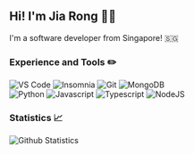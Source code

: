 ## Hi! I'm Jia Rong 👋🏻

I'm a software developer from Singapore! 🇸🇬

### Experience and Tools ✏️
![VS Code](https://img.shields.io/badge/VS%20Code-007acc?style=for-the-badge&logo=visual-studio-code&logoColor=white)
![Insomnia](https://img.shields.io/badge/Insomina-5849be?style=for-the-badge&logo=insomnia&logoColor=white)
![Git](https://img.shields.io/badge/Git-f05032?style=for-the-badge&logo=git&logoColor=white)
![MongoDB](https://img.shields.io/badge/MongoDB-47a248?style=for-the-badge&logo=mongodb&logoColor=white)    
![Python](https://img.shields.io/badge/Python-3776ab?style=for-the-badge&logo=python&logoColor=white)
![Javascript](https://img.shields.io/badge/Javascript-f7df1e?style=for-the-badge&logo=javascript&logoColor=white)
![Typescript](https://img.shields.io/badge/Typescript-007acc?style=for-the-badge&logo=typescript&logoColor=white)
![NodeJS](https://img.shields.io/badge/NodeJS-339933?style=for-the-badge&logo=node.js&logoColor=white)

### Statistics 📈
![Github Statistics](https://github-readme-stats.vercel.app/api?username=fourjr&count_private=true)

<!--START_SECTION:waka-->
<!--END_SECTION:waka-->
